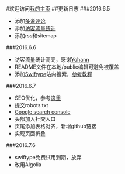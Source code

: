 #欢迎访问[我的主页](http://benja.info/)
##更新日志
###2016.6.5
* 添加[多说评论](http://duoshuo.com/)<br/>
* 添加[访客流量统计](https://violetlove.github.io/2016/03/25/Hexo%E4%BC%98%E5%8C%96%EF%BC%885%EF%BC%89%EF%BC%9A%E6%B7%BB%E5%8A%A0%E7%BD%91%E7%AB%99%E8%AE%BF%E9%97%AE%E7%BB%9F%E8%AE%A1/)<br/>
* 添加rss和sitemap

###2016.6.6
* 访客流量统计高亮，感谢[Yohann](https://violetlove.github.io/)
* README文件在本地/public编辑可避免被覆盖
* 添加[Swiftype](https://swiftype.com/)站内搜索，[参考教程](http://benja.info/2016/06/06/Hexo%E5%88%A9%E7%94%A8swiftype%E4%B8%BAlandscape-plus%E6%B7%BB%E5%8A%A0%E7%AB%99%E5%86%85%E6%90%9C%E7%B4%A2/)

###2016.6.7
* SEO优化，参考[这里](http://www.jianshu.com/p/86557c34b671)
 * 提交robots.txt
 * [Google search console](https://www.google.com/webmasters/tools/home?hl=zh-CN)
* 头部加入社交入口
* 页尾添加表格对齐，新增github链接
* 实现页面折叠

###2016.7.6
* swiftype免费试用到期，放弃
* 改用Algolia